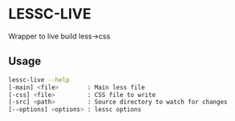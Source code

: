 
LESSC-LIVE
==========
Wrapper to live build less→css

## Usage
```sh
lessc-live --help
[-main] <file>        : Main less file
[-css] <file>         : CSS file to write
[-src] <path>         : Source directory to watch for changes
[--options] <options> : lessc options
```
